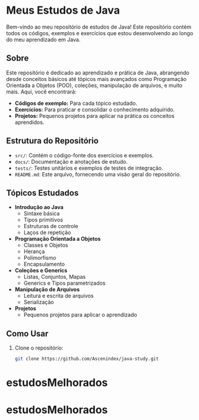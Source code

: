 # Meus Estudos de Java

Bem-vindo ao meu repositório de estudos de Java! Este repositório contém todos os códigos, exemplos e exercícios que estou desenvolvendo ao longo do meu aprendizado em Java.

## Sobre

Este repositório é dedicado ao aprendizado e prática de Java, abrangendo desde conceitos básicos até tópicos mais avançados como Programação Orientada a Objetos (POO), coleções, manipulação de arquivos, e muito mais. Aqui, você encontrará:

- **Códigos de exemplo:** Para cada tópico estudado.
- **Exercícios:** Para praticar e consolidar o conhecimento adquirido.
- **Projetos:** Pequenos projetos para aplicar na prática os conceitos aprendidos.

## Estrutura do Repositório

- `src/`: Contém o código-fonte dos exercícios e exemplos.
- `docs/`: Documentação e anotações de estudo.
- `tests/`: Testes unitários e exemplos de testes de integração.
- `README.md`: Este arquivo, fornecendo uma visão geral do repositório.

## Tópicos Estudados

- **Introdução ao Java**
  - Sintaxe básica
  - Tipos primitivos
  - Estruturas de controle
  - Laços de repetição
- **Programação Orientada a Objetos**
  - Classes e Objetos
  - Herança
  - Polimorfismo
  - Encapsulamento
- **Coleções e Generics**
  - Listas, Conjuntos, Mapas
  - Generics e Tipos parametrizados
- **Manipulação de Arquivos**
  - Leitura e escrita de arquivos
  - Serialização
- **Projetos**
  - Pequenos projetos para aplicar o aprendizado

## Como Usar

1. Clone o repositório:
   ```bash
   git clone https://github.com/Ascenindex/java-study.git
# estudosMelhorados
# estudosMelhorados
